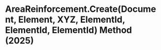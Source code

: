 # AreaReinforcement.Create(Document, Element, XYZ, ElementId, ElementId, ElementId) Method (2025)

﻿
